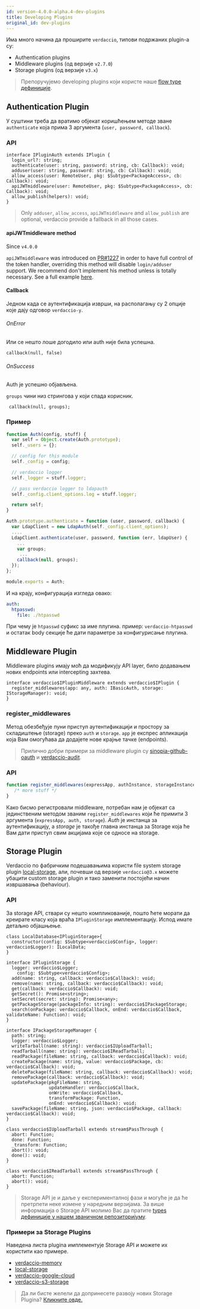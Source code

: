 ```yaml
---
id: version-4.0.0-alpha.4-dev-plugins
title: Developing Plugins
original_id: dev-plugins
---
```

Има много начина да проширите `verdaccio`, типови подржаних plugin-а су:

* Authentication plugins
* Middleware plugins (од верзије `v2.7.0`)
* Storage plugins (од верзије `v3.x`)

> Препоручујемо developing plugins који користе наше [flow type дефиниције](https://github.com/verdaccio/flow-types).

## Authentication Plugin

У суштини треба да вратимо објекат коришћењем методе зване `authenticate` која прима 3 аргумента (`user, password, callback`).

### API

```flow
interface IPluginAuth extends IPlugin {
  login_url?: string;
  authenticate(user: string, password: string, cb: Callback): void;
  adduser(user: string, password: string, cb: Callback): void;
  allow_access(user: RemoteUser, pkg: $Subtype<PackageAccess>, cb: Callback): void;
  apiJWTmiddleware(user: RemoteUser, pkg: $Subtype<PackageAccess>, cb: Callback): void;
  allow_publish(helpers): void;
}
```

> Only `adduser`, `allow_access`, `apiJWTmiddleware` and `allow_publish` are optional, verdaccio provide a fallback in all those cases.

#### apiJWTmiddleware method

Since `v4.0.0`

`apiJWTmiddleware` was introduced on [PR#1227](https://github.com/verdaccio/verdaccio/pull/1227) in order to have full control of the token handler, overriding this method will disable `login/adduser` support. We recommend don't implement his method unless is totally necessary. See a full example [here](https://github.com/verdaccio/verdaccio/pull/1227#issuecomment-463235068).

#### Callback

Једном када се аутентификација изврши, на располагању су 2 опције које дају одговор `verdaccio-у`.

###### OnError

Или се нешто лоше догодило или auth није била успешна.

```flow
callback(null, false)
```

###### OnSuccess

Auth је успешно објављена.

`groups` чини низ стрингова у који спада корисник.

     callback(null, groups);
    

### Пример

```javascript
function Auth(config, stuff) {
  var self = Object.create(Auth.prototype);
  self._users = {};

  // config for this module
  self._config = config;

  // verdaccio logger
  self._logger = stuff.logger;

  // pass verdaccio logger to ldapauth
  self._config.client_options.log = stuff.logger;

  return self;
}

Auth.prototype.authenticate = function (user, password, callback) {
  var LdapClient = new LdapAuth(self._config.client_options);
  ....
  LdapClient.authenticate(user, password, function (err, ldapUser) {
    ...
    var groups;
     ...
    callback(null, groups);
  });
};

module.exports = Auth;
```

И на крају, конфигурација изгледа овако:

```yaml
auth:
  htpasswd:
    file: ./htpasswd
```

При чему је `htpasswd` суфикс за име плугина. пример: `verdaccio-htpasswd` и остатак body секције ће дати параметре за конфигурисање плугина.

## Middleware Plugin

Middleware plugins имају моћ да модификују API layer, било додавањем нових endpoints или intercepting захтева.

```flow
interface verdaccio$IPluginMiddleware extends verdaccio$IPlugin {
  register_middlewares(app: any, auth: IBasicAuth, storage: IStorageManager): void;
}
```

### register_middlewares

Метод обезбеђује пуни приступ аутентификацији и простору за складиштење (storage) преко `auth` и `storage`. `app` је експрес апликација која Вам омогућава да додајете нове крајње тачке (endpoints).

> Прилично добри примери за middleware plugin су [sinopia-github-oauth](https://github.com/soundtrackyourbrand/sinopia-github-oauth) и [verdaccio-audit](https://github.com/verdaccio/verdaccio-audit).

### API

```js
function register_middlewares(expressApp, authInstance, storageInstance) {
   /* more stuff */
}
```

Како бисмо регистровали middleware, потребан нам је објекат са јединственим методом званим `register_middlewares` који ће примити 3 аргумента (`expressApp, auth, storage`). *Auth* jе инстанца за аутентификацију, а *storage* је такође главна инстанца за Storage која ће Вам дати приступ свим акцијама које се односе на storage.

## Storage Plugin

Verdaccio по фабричким подешавањима користи file system storage plugin [local-storage](https://github.com/verdaccio/local-storage), али, почевши од верзије `verdaccio@3.x` можете убацити custom storage plugin и тако заменити постојећи начин извршавања (behaviour).

### API

За storage API, ствари су нешто компликованије, пошто ћете морати да креирате класу која враћа `IPluginStorage` имплементацију. Испод имате детаљно објашњење.

```flow
class LocalDatabase<IPluginStorage>{
  constructor(config: $Subtype<verdaccio$Config>, logger: verdaccio$Logger): ILocalData;
}

interface IPluginStorage {
  logger: verdaccio$Logger;
    config: $Subtype<verdaccio$Config>;
  add(name: string, callback: verdaccio$Callback): void;
  remove(name: string, callback: verdaccio$Callback): void;
  get(callback: verdaccio$Callback): void;
  getSecret(): Promise<string>;
  setSecret(secret: string): Promise<any>;
  getPackageStorage(packageInfo: string): verdaccio$IPackageStorage;
  search(onPackage: verdaccio$Callback, onEnd: verdaccio$Callback, validateName: Function): void;
}

interface IPackageStorageManager {
  path: string;
  logger: verdaccio$Logger;
  writeTarball(name: string): verdaccio$IUploadTarball;
  readTarball(name: string): verdaccio$IReadTarball;
  readPackage(fileName: string, callback: verdaccio$Callback): void;
  createPackage(name: string, value: verdaccio$Package, cb: verdaccio$Callback): void;
  deletePackage(fileName: string, callback: verdaccio$Callback): void;
  removePackage(callback: verdaccio$Callback): void;
  updatePackage(pkgFileName: string,
                updateHandler: verdaccio$Callback,
                onWrite: verdaccio$Callback,
                transformPackage: Function,
                onEnd: verdaccio$Callback): void;
  savePackage(fileName: string, json: verdaccio$Package, callback: verdaccio$Callback): void;
}

class verdaccio$IUploadTarball extends stream$PassThrough {
  abort: Function;
  done: Function;
  _transform: Function;
  abort(): void;
  done(): void;
}

class verdaccio$IReadTarball extends stream$PassThrough {
  abort: Function;
  abort(): void;
}
```

> Storage API је и даље у експерименталној фази и могуће је да ће претрпети неке измене у наредним верзијама. За више информација о Storage API молимо Вас да пратите [types дефиниције у нашем званичном репозиторијуму](https://github.com/verdaccio/flow-types).

### Примери за Storage Plugins

Наведена листа plugina имплементује Storage API и можете их користити као примере.

* [verdaccio-memory](https://github.com/verdaccio/verdaccio-memory)
* [local-storage](https://github.com/verdaccio/local-storage)
* [verdaccio-google-cloud](https://github.com/verdaccio/verdaccio-google-cloud)
* [verdaccio-s3-storage](https://github.com/Remitly/verdaccio-s3-storage/tree/s3)

> Да ли бисте желели да допринесете развоју нових Storage Plugina? [Кликните овде.](https://github.com/verdaccio/verdaccio/issues/103#issuecomment-357478295)